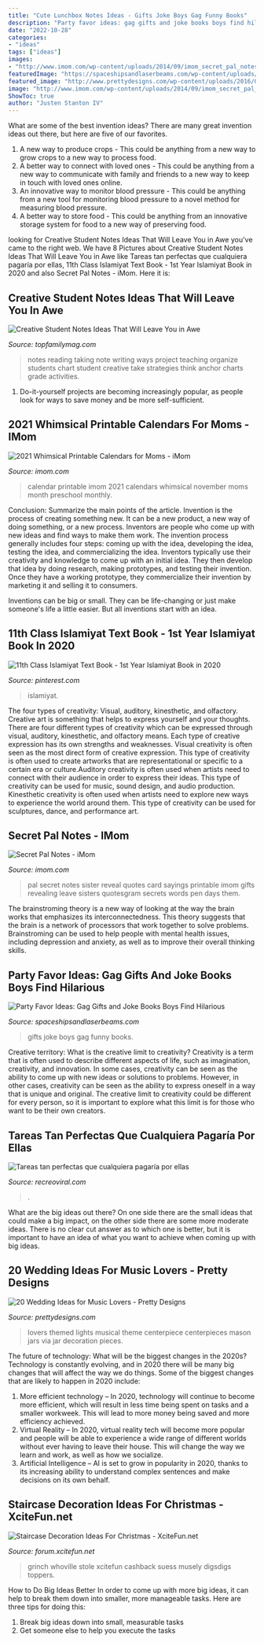 ```yaml
---
title: "Cute Lunchbox Notes Ideas - Gifts Joke Boys Gag Funny Books"
description: "Party favor ideas: gag gifts and joke books boys find hilarious"
date: "2022-10-28"
categories:
- "ideas"
tags: ["ideas"]
images:
- "http://www.imom.com/wp-content/uploads/2014/09/imom_secret_pal_notes_600px.jpg"
featuredImage: "https://spaceshipsandlaserbeams.com/wp-content/uploads/2015/09/gag-gifts-joke-books-boys-find-funny.jpg"
featured_image: "http://www.prettydesigns.com/wp-content/uploads/2016/07/Music-Lights.jpg"
image: "http://www.imom.com/wp-content/uploads/2014/09/imom_secret_pal_notes_600px.jpg"
ShowToc: true
author: "Justen Stanton IV"
---
```



What are some of the best invention ideas?
There are many great invention ideas out there, but here are five of our favorites. 
1. A new way to produce crops - This could be anything from a new way to grow crops to a new way to process food. 
2. A better way to connect with loved ones - This could be anything from a new way to communicate with family and friends to a new way to keep in touch with loved ones online. 
3. An innovative way to monitor blood pressure - This could be anything from a new tool for monitoring blood pressure to a novel method for measuring blood pressure. 
4. A better way to store food - This could be anything from an innovative storage system for food to a new way of preserving food. 

	

		
looking for Creative Student Notes Ideas That Will Leave You in Awe you've came to the right web. We have 8 Pictures about Creative Student Notes Ideas That Will Leave You in Awe like Tareas tan perfectas que cualquiera pagaría por ellas, 11th Class Islamiyat Text Book - 1st Year Islamiyat Book in 2020 and also Secret Pal Notes - iMom. Here it is:
		
    
## Creative Student Notes Ideas That Will Leave You In Awe

<img loading=lazy src="https://topfamilymag.com/wp-content/uploads/2018/03/taking-notes-is-easy.jpg" onerror="this.onerror=null;this.src='https://tse3.mm.bing.net/th?id=OIP.-KwWvtfmCpe6yiPlvgfOeQHaLF&amp;pid=15.1';" alt="Creative Student Notes Ideas That Will Leave You in Awe">

_Source: topfamilymag.com_

>notes reading taking note writing ways project teaching organize students chart student creative take strategies think anchor charts grade activities. 

	

1. Do-it-yourself projects are becoming increasingly popular, as people look for ways to save money and be more self-sufficient.

    
## 2021 Whimsical Printable Calendars For Moms - IMom

<img loading=lazy src="https://www.imom.com/wp-content/uploads/2020/08/2021-original-calendar-long-nov-NEW2.jpg" onerror="this.onerror=null;this.src='https://tse1.mm.bing.net/th?id=OIP.7eo94Oe6uZynuGk-bUhJNgHaJl&amp;pid=15.1';" alt="2021 Whimsical Printable Calendars for Moms - iMom">

_Source: imom.com_

>calendar printable imom 2021 calendars whimsical november moms month preschool monthly. 

	

Conclusion: Summarize the main points of the article.
Invention is the process of creating something new. It can be a new product, a new way of doing something, or a new process. Inventors are people who come up with new ideas and find ways to make them work.
The invention process generally includes four steps: coming up with the idea, developing the idea, testing the idea, and commercializing the idea. Inventors typically use their creativity and knowledge to come up with an initial idea. They then develop that idea by doing research, making prototypes, and testing their invention. Once they have a working prototype, they commercialize their invention by marketing it and selling it to consumers.

Inventions can be big or small. They can be life-changing or just make someone's life a little easier. But all inventions start with an idea.

    
## 11th Class Islamiyat Text Book - 1st Year Islamiyat Book In 2020

<img loading=lazy src="https://i.pinimg.com/736x/86/69/67/866967b81cb2cd06cfbaa98118fbd5ff.jpg" onerror="this.onerror=null;this.src='https://tse2.mm.bing.net/th?id=OIP.7PUMy70HCui9c-YiANxl3gHaKp&amp;pid=15.1';" alt="11th Class Islamiyat Text Book - 1st Year Islamiyat Book in 2020">

_Source: pinterest.com_

>islamiyat. 

	

The four types of creativity: Visual, auditory, kinesthetic, and olfactory.
Creative art is something that helps to express yourself and your thoughts. There are four different types of creativity which can be expressed through visual, auditory, kinesthetic, and olfactory means. Each type of creative expression has its own strengths and weaknesses. Visual creativity is often seen as the most direct form of creative expression. This type of creativity is often used to create artworks that are representational or specific to a certain era or culture.Auditory creativity is often used when artists need to connect with their audience in order to express their ideas. This type of creativity can be used for music, sound design, and audio production. Kinesthetic creativity is often used when artists need to explore new ways to experience the world around them. This type of creativity can be used for sculptures, dance, and performance art.

    
## Secret Pal Notes - IMom

<img loading=lazy src="http://www.imom.com/wp-content/uploads/2014/09/imom_secret_pal_notes_600px.jpg" onerror="this.onerror=null;this.src='https://tse2.mm.bing.net/th?id=OIP.ERY-QrI4bcI3JMvR_WdN0gHaJk&amp;pid=15.1';" alt="Secret Pal Notes - iMom">

_Source: imom.com_

>pal secret notes sister reveal quotes card sayings printable imom gifts revealing leave sisters quotesgram secrets words pen days them. 

	

The brainstroming theory is a new way of looking at the way the brain works that emphasizes its interconnectedness. This theory suggests that the brain is a network of processors that work together to solve problems. Brainstroming can be used to help people with mental health issues, including depression and anxiety, as well as to improve their overall thinking skills.

    
## Party Favor Ideas: Gag Gifts And Joke Books Boys Find Hilarious

<img loading=lazy src="https://spaceshipsandlaserbeams.com/wp-content/uploads/2015/09/gag-gifts-joke-books-boys-find-funny.jpg" onerror="this.onerror=null;this.src='https://tse4.mm.bing.net/th?id=OIP.EjdXVJg69meeKV4yfSVF-gHaLZ&amp;pid=15.1';" alt="Party Favor Ideas: Gag Gifts and Joke Books Boys Find Hilarious">

_Source: spaceshipsandlaserbeams.com_

>gifts joke boys gag funny books. 

	

Creative territory: What is the creative limit to creativity?
Creativity is a term that is often used to describe different aspects of life, such as imagination, creativity, and innovation. In some cases, creativity can be seen as the ability to come up with new ideas or solutions to problems. However, in other cases, creativity can be seen as the ability to express oneself in a way that is unique and original. The creative limit to creativity could be different for every person, so it is important to explore what this limit is for those who want to be their own creators.

    
## Tareas Tan Perfectas Que Cualquiera Pagaría Por Ellas

<img loading=lazy src="http://www.recreoviral.com/wp-content/uploads/2016/03/Apuntes-perfectamente-alineados-8.jpg" onerror="this.onerror=null;this.src='https://tse3.mm.bing.net/th?id=OIP.JqDvEQdXsCnbN1OO_EIVdgHaJ4&amp;pid=15.1';" alt="Tareas tan perfectas que cualquiera pagaría por ellas">

_Source: recreoviral.com_

>. 

	

What are the big ideas out there?
On one side there are the small ideas that could make a big impact, on the other side there are some more moderate ideas. There is no clear cut answer as to which one is better, but it is important to have an idea of what you want to achieve when coming up with big ideas.

    
## 20 Wedding Ideas For Music Lovers - Pretty Designs

<img loading=lazy src="http://www.prettydesigns.com/wp-content/uploads/2016/07/Music-Lights.jpg" onerror="this.onerror=null;this.src='https://tse3.mm.bing.net/th?id=OIP.QIOubhqKLb4lYnxVL5Gg4QHaLF&amp;pid=15.1';" alt="20 Wedding Ideas for Music Lovers - Pretty Designs">

_Source: prettydesigns.com_

>lovers themed lights musical theme centerpiece centerpieces mason jars via jar decoration pieces. 

	

The future of technology: What will be the biggest changes in the 2020s?
Technology is constantly evolving, and in 2020 there will be many big changes that will affect the way we do things. Some of the biggest changes that are likely to happen in 2020 include: 
1. More efficient technology – In 2020, technology will continue to become more efficient, which will result in less time being spent on tasks and a smaller workweek. This will lead to more money being saved and more efficiency achieved. 
2. Virtual Reality – In 2020, virtual reality tech will become more popular and people will be able to experience a wide range of different worlds without ever having to leave their house. This will change the way we learn and work, as well as how we socialize. 
3. Artificial Intelligence – AI is set to grow in popularity in 2020, thanks to its increasing ability to understand complex sentences and make decisions on its own behalf.

    
## Staircase Decoration Ideas For Christmas - XciteFun.net

<img loading=lazy src="https://img.xcitefun.net/users/2014/11/365864,xcitefun-staircase-christmas-3.jpg" onerror="this.onerror=null;this.src='https://tse2.mm.bing.net/th?id=OIP.WSb4GaY8P0Ny1KI5KWleuQHaLE&amp;pid=15.1';" alt="Staircase Decoration Ideas For Christmas - XciteFun.net">

_Source: forum.xcitefun.net_

>grinch whoville stole xcitefun cashback suess musely digsdigs toppers. 

	

How to Do Big Ideas Better
In order to come up with more big ideas, it can help to break them down into smaller, more manageable tasks. Here are three tips for doing this:
1. Break big ideas down into small, measurable tasks
2. Get someone else to help you execute the tasks

